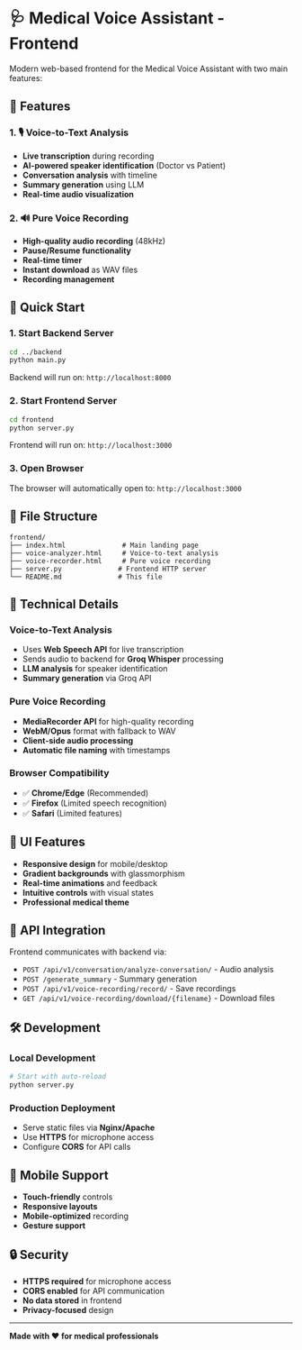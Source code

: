 # 🩺 Medical Voice Assistant - Frontend

Modern web-based frontend for the Medical Voice Assistant with two main features:

## 🎯 Features

### 1. 🎙️ Voice-to-Text Analysis
- **Live transcription** during recording
- **AI-powered speaker identification** (Doctor vs Patient)
- **Conversation analysis** with timeline
- **Summary generation** using LLM
- **Real-time audio visualization**

### 2. 🔊 Pure Voice Recording
- **High-quality audio recording** (48kHz)
- **Pause/Resume functionality**
- **Real-time timer**
- **Instant download** as WAV files
- **Recording management**

## 🚀 Quick Start

### 1. Start Backend Server
```bash
cd ../backend
python main.py
```
Backend will run on: `http://localhost:8000`

### 2. Start Frontend Server
```bash
cd frontend
python server.py
```
Frontend will run on: `http://localhost:3000`

### 3. Open Browser
The browser will automatically open to: `http://localhost:3000`

## 📁 File Structure

```
frontend/
├── index.html              # Main landing page
├── voice-analyzer.html     # Voice-to-text analysis
├── voice-recorder.html     # Pure voice recording
├── server.py              # Frontend HTTP server
└── README.md              # This file
```

## 🔧 Technical Details

### Voice-to-Text Analysis
- Uses **Web Speech API** for live transcription
- Sends audio to backend for **Groq Whisper** processing
- **LLM analysis** for speaker identification
- **Summary generation** via Groq API

### Pure Voice Recording
- **MediaRecorder API** for high-quality recording
- **WebM/Opus** format with fallback to WAV
- **Client-side audio processing**
- **Automatic file naming** with timestamps

### Browser Compatibility
- ✅ **Chrome/Edge** (Recommended)
- ✅ **Firefox** (Limited speech recognition)
- ✅ **Safari** (Limited features)

## 🎨 UI Features

- **Responsive design** for mobile/desktop
- **Gradient backgrounds** with glassmorphism
- **Real-time animations** and feedback
- **Intuitive controls** with visual states
- **Professional medical theme**

## 🔗 API Integration

Frontend communicates with backend via:
- `POST /api/v1/conversation/analyze-conversation/` - Audio analysis
- `POST /generate_summary` - Summary generation
- `POST /api/v1/voice-recording/record/` - Save recordings
- `GET /api/v1/voice-recording/download/{filename}` - Download files

## 🛠️ Development

### Local Development
```bash
# Start with auto-reload
python server.py
```

### Production Deployment
- Serve static files via **Nginx/Apache**
- Use **HTTPS** for microphone access
- Configure **CORS** for API calls

## 📱 Mobile Support

- **Touch-friendly** controls
- **Responsive layouts**
- **Mobile-optimized** recording
- **Gesture support**

## 🔒 Security

- **HTTPS required** for microphone access
- **CORS enabled** for API communication
- **No data stored** in frontend
- **Privacy-focused** design

---

**Made with ❤️ for medical professionals**
